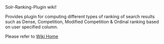 Solr-Ranking-Plugin wiki!

Provides plugin for computing different types of ranking of search results such as Dense, Competition, Modified Competition & Ordinal ranking based on user specified column.

Please refer to [Wiki Home](https://github.com/ausathya/Solr-Ranking-Plugin/wiki)
